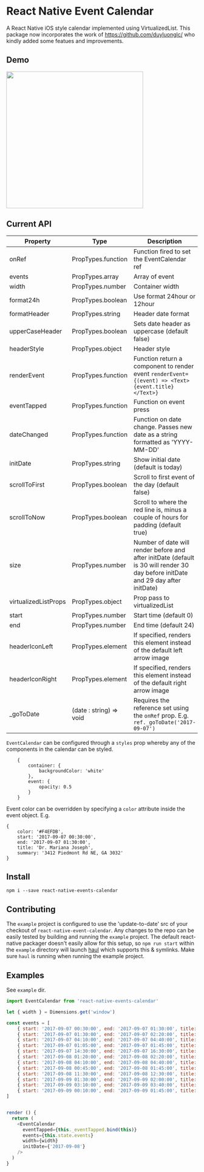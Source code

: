 # React Native Event Calendar
A React Native iOS style calendar implemented using VirtualizedList.
This package now incorporates the work of https://github.com/duyluonglc/
who kindly added some featues and improvements.

## Demo
<img src="https://raw.githubusercontent.com/joshyhargreaves/react-native-event-calendar/master/demo/screenshot.png" width="360">

## Current API
Property | Type | Description
------------ | ------------- | -------------
onRef | PropTypes.function | Function fired to set the EventCalendar ref
events | PropTypes.array | Array of event
width | PropTypes.number | Container width
format24h | PropTypes.boolean | Use format 24hour or 12hour
formatHeader | PropTypes.string | Header date format
upperCaseHeader | PropTypes.boolean | Sets date header as uppercase (default false)
headerStyle | PropTypes.object | Header style
renderEvent | PropTypes.function | Function return a component to render event `renderEvent={(event) => <Text>{event.title}</Text>}`
eventTapped | PropTypes.function | Function on event press
dateChanged | PropTypes.function | Function on date change. Passes new date as a string formatted as 'YYYY-MM-DD'
initDate | PropTypes.string | Show initial date (default is today)
scrollToFirst | PropTypes.boolean | Scroll to first event of the day (default false)
scrollToNow | PropTypes.boolean | Scroll to where the red line is, minus a couple of hours for padding (default true)
size | PropTypes.number | Number of date will render before and after initDate (default is 30 will render 30 day before initDate and 29 day after initDate)
virtualizedListProps | PropTypes.object | Prop pass to virtualizedList
start | PropTypes.number | Start time (default 0)
end | PropTypes.number | End time (default 24)
headerIconLeft | PropTypes.element | If specified, renders this element instead of the default left arrow image
headerIconRight | PropTypes.element | If specified, renders this element instead of the default right arrow image
_goToDate | (date : string) => void | Requires the reference set using the `onRef` prop. E.g. `ref._goToDate('2017-09-07')`

`EventCalendar` can be configured through a `styles` prop whereby any of the components in the calendar can be styled.
```
    {
        container: {
            backgroundColor: 'white'
        }, 
        event: {
            opacity: 0.5
        }
    }
```

Event color can be overridden by specifying a `color` attribute inside the event object. E.g.
```
{
    color: '#F4EFDB',
    start: '2017-09-07 00:30:00',
    end: '2017-09-07 01:30:00',
    title: 'Dr. Mariana Joseph',
    summary: '3412 Piedmont Rd NE, GA 3032'
}
```

## Install
`npm i --save react-native-events-calendar`

## Contributing
The `example` project is configured to use the 'update-to-date' src of your checkout of
`react-native-event-calendar`. Any changes to the repo can be easily tested by
building and running the `example` project. The default react-native packager doesn't
easily allow for this setup, so `npm run start` within the `example` directory will launch
[haul](https://github.com/callstack/haul) which supports this & symlinks. Make sure `haul`
is running when running the example project.

## Examples
See `example` dir.

```js
import EventCalendar from 'react-native-events-calendar'

let { width } = Dimensions.get('window')

const events = [
    { start: '2017-09-07 00:30:00', end: '2017-09-07 01:30:00', title: 'Dr. Mariana Joseph', summary: '3412 Piedmont Rd NE, GA 3032' },
    { start: '2017-09-07 01:30:00', end: '2017-09-07 02:20:00', title: 'Dr. Mariana Joseph', summary: '3412 Piedmont Rd NE, GA 3032' },
    { start: '2017-09-07 04:10:00', end: '2017-09-07 04:40:00', title: 'Dr. Mariana Joseph', summary: '3412 Piedmont Rd NE, GA 3032' },
    { start: '2017-09-07 01:05:00', end: '2017-09-07 01:45:00', title: 'Dr. Mariana Joseph', summary: '3412 Piedmont Rd NE, GA 3032' },
    { start: '2017-09-07 14:30:00', end: '2017-09-07 16:30:00', title: 'Dr. Mariana Joseph', summary: '3412 Piedmont Rd NE, GA 3032' },
    { start: '2017-09-08 01:20:00', end: '2017-09-08 02:20:00', title: 'Dr. Mariana Joseph', summary: '3412 Piedmont Rd NE, GA 3032' },
    { start: '2017-09-08 04:10:00', end: '2017-09-08 04:40:00', title: 'Dr. Mariana Joseph', summary: '3412 Piedmont Rd NE, GA 3032' },
    { start: '2017-09-08 00:45:00', end: '2017-09-08 01:45:00', title: 'Dr. Mariana Joseph', summary: '3412 Piedmont Rd NE, GA 3032' },
    { start: '2017-09-08 11:30:00', end: '2017-09-08 12:30:00', title: 'Dr. Mariana Joseph', summary: '3412 Piedmont Rd NE, GA 3032' },
    { start: '2017-09-09 01:30:00', end: '2017-09-09 02:00:00', title: 'Dr. Mariana Joseph', summary: '3412 Piedmont Rd NE, GA 3032' },
    { start: '2017-09-09 03:10:00', end: '2017-09-09 03:40:00', title: 'Dr. Mariana Joseph', summary: '3412 Piedmont Rd NE, GA 3032' },
    { start: '2017-09-09 00:10:00', end: '2017-09-09 01:45:00', title: 'Dr. Mariana Joseph', summary: '3412 Piedmont Rd NE, GA 3032' }
]


render () {
  return (
    <EventCalendar
      eventTapped={this._eventTapped.bind(this)}
      events={this.state.events}
      width={width}
      initDate={'2017-09-08'}
    />
  )
}

```
